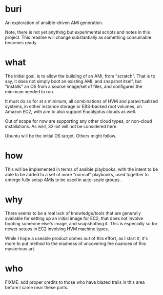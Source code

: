 buri
====

An exploration of ansible-driven AMI generation.

Note, there is not yet anything but experimental scripts and notes in this project. This readme will change substantially as something consumable becomes ready.

what
====

The initial goal, is to allow the building of an AMI, from "scratch". That is to say, it does not simply boot an existing AMI, and snapshot itself, but "installs" an OS from a source image/set of files, and configures the minimum needed to run.

It must do so for at a minimum, all combinations of HVM and paravirtualized systems, in either instance storage or EBS-backed root volumes, on Amazon EC2, with aim to also support Eucalyptus clouds as well.

Out of scope for now are supporting any other cloud types, or non-cloud installations. As well, 32-bit will not be considered here.

Ubuntu will be the initial OS target. Others might follow.

how
===

This will be implemented in terms of ansible playbooks, with the intent to be able to be added to a set of more "normal" playbooks, used together to emerge fully setup AMIs to be used in auto-scale groups.

why
===

There seems to be a real lack of knowledge/tools that are generally available for setting up an initial image for EC2, that does not involve booting someone else's image, and snapshotting it. This is especially so for newer setups in EC2 involving HVM machine types.

While I hope a useable product comes out of this effort, as I start it, it's more to put method to the madness of uncovering the nuances of this mysterious art.

who
===

FIXME: add proper credits to those who have blazed trails in this area before I came near these parts.



